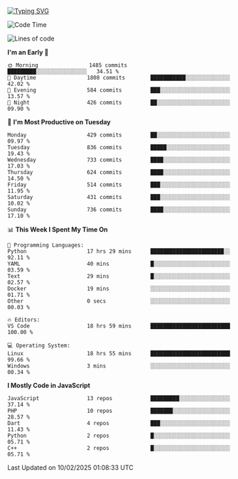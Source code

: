 [![Typing SVG](https://readme-typing-svg.demolab.com?font=Fira+Code&pause=1000&color=F7F7F7&random=false&width=435&lines=Hi+%F0%9F%91%8B%2C+I'm+Rafiu+Sidqi;Junior+Backend+Developer)](https://git.io/typing-svg)
<!--START_SECTION:waka-->
![Code Time](http://img.shields.io/badge/Code%20Time-710%20hrs%2050%20mins-blue)

![Lines of code](https://img.shields.io/badge/From%20Hello%20World%20I%27ve%20Written-2.3%20million%20lines%20of%20code-blue)

**I'm an Early 🐤** 

```text
🌞 Morning                1485 commits        █████████░░░░░░░░░░░░░░░░   34.51 % 
🌆 Daytime                1808 commits        ███████████░░░░░░░░░░░░░░   42.02 % 
🌃 Evening                584 commits         ███░░░░░░░░░░░░░░░░░░░░░░   13.57 % 
🌙 Night                  426 commits         ██░░░░░░░░░░░░░░░░░░░░░░░   09.90 % 
```
📅 **I'm Most Productive on Tuesday** 

```text
Monday                   429 commits         ██░░░░░░░░░░░░░░░░░░░░░░░   09.97 % 
Tuesday                  836 commits         █████░░░░░░░░░░░░░░░░░░░░   19.43 % 
Wednesday                733 commits         ████░░░░░░░░░░░░░░░░░░░░░   17.03 % 
Thursday                 624 commits         ████░░░░░░░░░░░░░░░░░░░░░   14.50 % 
Friday                   514 commits         ███░░░░░░░░░░░░░░░░░░░░░░   11.95 % 
Saturday                 431 commits         ███░░░░░░░░░░░░░░░░░░░░░░   10.02 % 
Sunday                   736 commits         ████░░░░░░░░░░░░░░░░░░░░░   17.10 % 
```


📊 **This Week I Spent My Time On** 

```text
💬 Programming Languages: 
Python                   17 hrs 29 mins      ███████████████████████░░   92.11 % 
YAML                     40 mins             █░░░░░░░░░░░░░░░░░░░░░░░░   03.59 % 
Text                     29 mins             █░░░░░░░░░░░░░░░░░░░░░░░░   02.57 % 
Docker                   19 mins             ░░░░░░░░░░░░░░░░░░░░░░░░░   01.71 % 
Other                    0 secs              ░░░░░░░░░░░░░░░░░░░░░░░░░   00.03 % 

🔥 Editors: 
VS Code                  18 hrs 59 mins      █████████████████████████   100.00 % 

💻 Operating System: 
Linux                    18 hrs 55 mins      █████████████████████████   99.66 % 
Windows                  3 mins              ░░░░░░░░░░░░░░░░░░░░░░░░░   00.34 % 
```

**I Mostly Code in JavaScript** 

```text
JavaScript               13 repos            █████████░░░░░░░░░░░░░░░░   37.14 % 
PHP                      10 repos            ███████░░░░░░░░░░░░░░░░░░   28.57 % 
Dart                     4 repos             ███░░░░░░░░░░░░░░░░░░░░░░   11.43 % 
Python                   2 repos             █░░░░░░░░░░░░░░░░░░░░░░░░   05.71 % 
C++                      2 repos             █░░░░░░░░░░░░░░░░░░░░░░░░   05.71 % 
```




 Last Updated on 10/02/2025 01:08:33 UTC
<!--END_SECTION:waka-->
